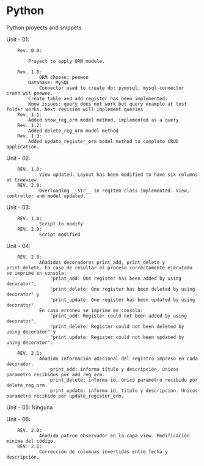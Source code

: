 # Python

Python proyects and snippets

Unit - 01:

    	Rev. 0.0:

    		Proyect to apply ORM module.

    	Rev. 1.0:
    	        ORM choose: peewee
    		Database: MySQL
           		Connector used to create db: pymysql, mysql-connector crash wit peewee.
    		Create table and add register has been implemented.
    		Know issues: query does not work but query example at test folder works. Next revision will implement queries
    	Rev. 1.1:
    		Added show_reg_orm model method, implemented as a query
    	Rev. 1.2:
    		Added delete_reg_orm model method
    	Rev. 1.3:
    		Added update_register_orm model method to complete CRUD application.

Unit - 02:

    	REV. 1.0:
    			View updated. Layout has been modified to have six columns at treeview.
    	REV. 2.0:
                Overloading __str__ in regItem class implemented. View, controller and model updated.

Unit - 03:

    	REV. 1.0:
    			Script to modify
    	REV. 2.0:
                Script modified
                
                
Unit - 04:

    	REV. 2.0:
                Añadidos decoradores print_add, print_delete y print_delete. En caso de resultar el proceso correctamente ejecutado se imprime en consola:
                    "print_add: One register has been added by using decorator", 
                    "print_delete: One register has been deleted by using decorator" y 
                    "print_update: One register has been updated by using decorator". 
                En caso erróneo se imprime en consola: 
                    "print_add: Register could not been added by using decorator", 
                    "print_delete: Register could not been deleted by using decorator" y 
                    "print_update: Register could not been updated by using decorator".

    	REV. 2.1:
    	        Añadido información adicional del registro impreso en cada decorador.
    	            print_add: informa título y descripción, únicos parametro recibidos por add_reg_orm.
    	            print_delete: informa id, único parametro recibido por delete_reg_orm.
    	            print_update: informa id, título y descripción. Únicos parametro recibido por update_register_orm.

Unit - 05: Ninguna

Unit - 06:

    	REV. 2.0:
                Añadido patron observador en la capa view. Modificación minima del código.
    	REV. 2.1:
                Corrección de columnas invertidas entre fecha y descripción.